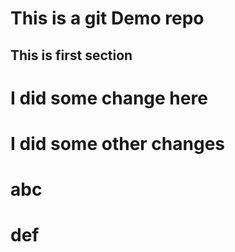 # This is a git Demo repo

## This is first section

# I did some change here

# I did some other changes

# abc

# def
